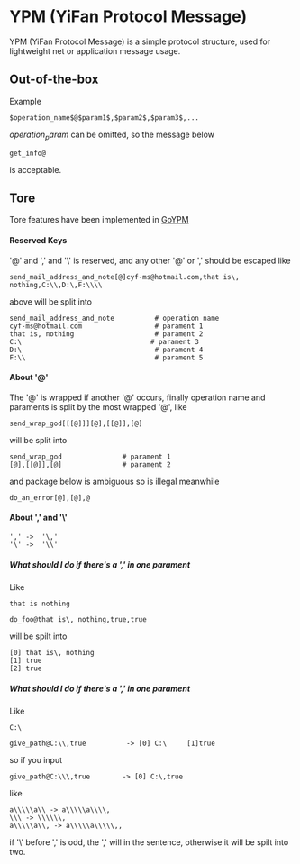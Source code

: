 # YPM (YiFan Protocol Message)

YPM (YiFan Protocol Message) is a simple protocol structure, used for lightweight net or application message usage.

## Out-of-the-box

Example
```
$operation_name$@$param1$,$param2$,$param3$,...
```

$operation_param$ can be omitted, so the message below

```
get_info@
```

is acceptable.

## Tore

Tore features have been implemented in [GoYPM](https://github.com/cyf-gh/GoYPM) 

#### Reserved Keys

'@' and ',' and '\\' is reserved, and any other '@' or ',' should be escaped like

```
send_mail_address_and_note[@]cyf-ms@hotmail.com,that is\, nothing,C:\\,D:\,F:\\\\
```

above will be split into

```
send_mail_address_and_note			# operation name
cyf-ms@hotmail.com				 	# parament 1
that is, nothing					# parament 2
C:\								   # parament 3
D:\									# parament 4
F:\\								# parament 5
```

#### About '@'

 The '@' is wrapped if another '@' occurs, finally operation name and paraments
  is split by the most wrapped '@', like

```
send_wrap_god[[[@]]][@],[[@]],[@]
```

will be split into

```
send_wrap_god				# parament 1
[@],[[@]],[@]				# parament 2
```

and package below is ambiguous so is illegal meanwhile 

```
do_an_error[@],[@],@
```

#### About ',' and '\\'

```
','	->	'\,'
'\'	->	'\\'
```

##### What should I do if there's a ',' in one parament

Like

```
that is nothing
```

````
do_foo@that is\, nothing,true,true
````

will be spilt into 

```
[0] that is\, nothing
[1] true
[2] true
```

##### What should I do if there's a '\,' in one parament

Like

```
C:\
```

```
give_path@C:\\,true          -> [0] C:\		[1]true
```

so if you input

```
give_path@C:\\\,true		-> [0] C:\,true
```

like

```
a\\\\\a\\ -> a\\\\\a\\\\,
\\\ -> \\\\\\,
a\\\\\a\\, -> a\\\\\a\\\\\,,
```

if  '\\' before ',' is odd, the ',' will in the sentence, otherwise it will be spilt into two.

